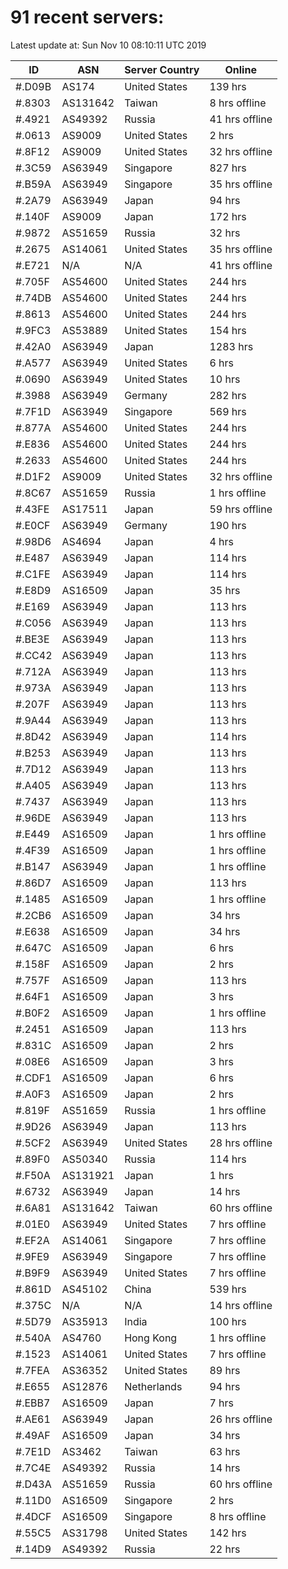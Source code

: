 # 91 recent servers:

Latest update at: Sun Nov 10 08:10:11 UTC 2019

| ID | ASN | Server Country | Online |
| -- | --- | -------------- | ------ |
| #.D09B | AS174 | United States | 139 hrs |
| #.8303 | AS131642 | Taiwan | 8 hrs offline |
| #.4921 | AS49392 | Russia | 41 hrs offline |
| #.0613 | AS9009 | United States | 2 hrs |
| #.8F12 | AS9009 | United States | 32 hrs offline |
| #.3C59 | AS63949 | Singapore | 827 hrs |
| #.B59A | AS63949 | Singapore | 35 hrs offline |
| #.2A79 | AS63949 | Japan | 94 hrs |
| #.140F | AS9009 | Japan | 172 hrs |
| #.9872 | AS51659 | Russia | 32 hrs |
| #.2675 | AS14061 | United States | 35 hrs offline |
| #.E721 | N/A | N/A | 41 hrs offline |
| #.705F | AS54600 | United States | 244 hrs |
| #.74DB | AS54600 | United States | 244 hrs |
| #.8613 | AS54600 | United States | 244 hrs |
| #.9FC3 | AS53889 | United States | 154 hrs |
| #.42A0 | AS63949 | Japan | 1283 hrs |
| #.A577 | AS63949 | United States | 6 hrs |
| #.0690 | AS63949 | United States | 10 hrs |
| #.3988 | AS63949 | Germany | 282 hrs |
| #.7F1D | AS63949 | Singapore | 569 hrs |
| #.877A | AS54600 | United States | 244 hrs |
| #.E836 | AS54600 | United States | 244 hrs |
| #.2633 | AS54600 | United States | 244 hrs |
| #.D1F2 | AS9009 | United States | 32 hrs offline |
| #.8C67 | AS51659 | Russia | 1 hrs offline |
| #.43FE | AS17511 | Japan | 59 hrs offline |
| #.E0CF | AS63949 | Germany | 190 hrs |
| #.98D6 | AS4694 | Japan | 4 hrs |
| #.E487 | AS63949 | Japan | 114 hrs |
| #.C1FE | AS63949 | Japan | 114 hrs |
| #.E8D9 | AS16509 | Japan | 35 hrs |
| #.E169 | AS63949 | Japan | 113 hrs |
| #.C056 | AS63949 | Japan | 113 hrs |
| #.BE3E | AS63949 | Japan | 113 hrs |
| #.CC42 | AS63949 | Japan | 113 hrs |
| #.712A | AS63949 | Japan | 113 hrs |
| #.973A | AS63949 | Japan | 113 hrs |
| #.207F | AS63949 | Japan | 113 hrs |
| #.9A44 | AS63949 | Japan | 113 hrs |
| #.8D42 | AS63949 | Japan | 114 hrs |
| #.B253 | AS63949 | Japan | 113 hrs |
| #.7D12 | AS63949 | Japan | 113 hrs |
| #.A405 | AS63949 | Japan | 113 hrs |
| #.7437 | AS63949 | Japan | 113 hrs |
| #.96DE | AS63949 | Japan | 113 hrs |
| #.E449 | AS16509 | Japan | 1 hrs offline |
| #.4F39 | AS16509 | Japan | 1 hrs offline |
| #.B147 | AS63949 | Japan | 1 hrs offline |
| #.86D7 | AS16509 | Japan | 113 hrs |
| #.1485 | AS16509 | Japan | 1 hrs offline |
| #.2CB6 | AS16509 | Japan | 34 hrs |
| #.E638 | AS16509 | Japan | 34 hrs |
| #.647C | AS16509 | Japan | 6 hrs |
| #.158F | AS16509 | Japan | 2 hrs |
| #.757F | AS16509 | Japan | 113 hrs |
| #.64F1 | AS16509 | Japan | 3 hrs |
| #.B0F2 | AS16509 | Japan | 1 hrs offline |
| #.2451 | AS16509 | Japan | 113 hrs |
| #.831C | AS16509 | Japan | 2 hrs |
| #.08E6 | AS16509 | Japan | 3 hrs |
| #.CDF1 | AS16509 | Japan | 6 hrs |
| #.A0F3 | AS16509 | Japan | 2 hrs |
| #.819F | AS51659 | Russia | 1 hrs offline |
| #.9D26 | AS63949 | Japan | 113 hrs |
| #.5CF2 | AS63949 | United States | 28 hrs offline |
| #.89F0 | AS50340 | Russia | 114 hrs |
| #.F50A | AS131921 | Japan | 1 hrs |
| #.6732 | AS63949 | Japan | 14 hrs |
| #.6A81 | AS131642 | Taiwan | 60 hrs offline |
| #.01E0 | AS63949 | United States | 7 hrs offline |
| #.EF2A | AS14061 | Singapore | 7 hrs offline |
| #.9FE9 | AS63949 | Singapore | 7 hrs offline |
| #.B9F9 | AS63949 | United States | 7 hrs offline |
| #.861D | AS45102 | China | 539 hrs |
| #.375C | N/A | N/A | 14 hrs offline |
| #.5D79 | AS35913 | India | 100 hrs |
| #.540A | AS4760 | Hong Kong | 1 hrs offline |
| #.1523 | AS14061 | United States | 7 hrs offline |
| #.7FEA | AS36352 | United States | 89 hrs |
| #.E655 | AS12876 | Netherlands | 94 hrs |
| #.EBB7 | AS16509 | Japan | 7 hrs |
| #.AE61 | AS63949 | Japan | 26 hrs offline |
| #.49AF | AS16509 | Japan | 34 hrs |
| #.7E1D | AS3462 | Taiwan | 63 hrs |
| #.7C4E | AS49392 | Russia | 14 hrs |
| #.D43A | AS51659 | Russia | 60 hrs offline |
| #.11D0 | AS16509 | Singapore | 2 hrs |
| #.4DCF | AS16509 | Singapore | 8 hrs offline |
| #.55C5 | AS31798 | United States | 142 hrs |
| #.14D9 | AS49392 | Russia | 22 hrs |

